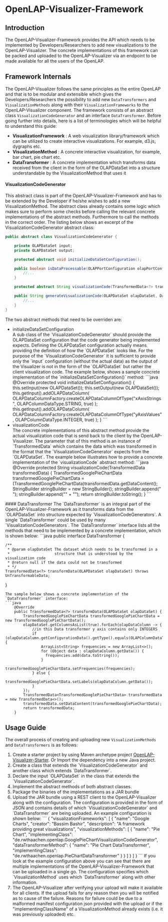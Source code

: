 # OpenLAP-Visualizer-Framework

## Introduction

The OpenLAP-Visualizer-Framework provides the API which needs to be implemented by Developers/Researchers to add new visualizations to the OpenLAP-Visualizer. The concrete implementations of this framework can be packed and uploaded to the 
OpenLAP-Visualizer via an endpoint to be made available for all the users of the OpenLAP. 

## Framework Internals

The OpenLAP-Visualizer follows the same principles as the entire OpenLAP and that is to be modular and extensible which gives the Developers/Researchers the possibility to add new `DataTransformers` and `VisualizationMethods` along with their `VisualizationFrameworks` to the OpenLAP-Visualizer component. The framework consists of an abstract class `VisualizationCodeGenerator` and an interface `DataTransformer`. 
Before going further into details, here is a list of terminologies which will be helpful to understand this guide:
<ul>
    <li><strong>VisualizationFramework</strong> : A web visualization library/framework which can be utilized to create interactive visualizations. For example, d3.js, dygraphs etc.</li>
    <li><strong>VisualizationMethod</strong> : A concrete interactive visualization, for example, bar chart, pie chart etc.</li>
    <li><strong>DataTransformer</strong> : A concrete implementation which transforms data received from the client in the form of the OLAPDataSet into a structure understandable by
      the VisualizationMethod that uses it</li>
</ul>


#### VisualizationCodeGenerator
This abstract class is part of the OpenLAP-Visualizer-Framework and has to be extended by the Developer if he/she wishes to add a new VisualizationMethod. The abstract class already contains some logic which makes sure to perform some checks before calling the relevant concrete implementations of the abstract methods. Furthermore to call the methods in the correct order. The listing below shows an excerpt of the VisualizationCodeGenerator abstract class:

```java
public abstract class VisualizationCodeGenerator {

    private OLAPDataSet input;
    private OLAPDataSet output;

    protected abstract void initializeDataSetConfiguration();

    public boolean isDataProcessable(OLAPPortConfiguration olapPortConfiguration) throws DataSetValidationException {
        //...
    }

    protected abstract String visualizationCode(TransformedData<?> transformedData) throws VisualizationCodeGenerationException;

    public String generateVisualizationCode(OLAPDataSet olapDataSet, DataTransformer dataTransformer) throws VisualizationCodeGenerationException, UnTransformableData {
        //...
    }
}

```
The two abstract methods that need to be overriden are:
 <ul>
 <li>initializeDataSetConfiguration</li>
 A sub class of the `VisualizationCodeGenerator` should provide the OLAPDataSet configuration that the code generator being implemented expects. Defining the OLAPDataSet configuration actually means providing the definition of how the 
 `OLAPDataSet` looks like. For the purpose of the `VisualizationCodeGenerator` it is sufficient to provide only the `input` configuration (without the actual data) as the output of the Visualizer is not in the form of the 
 `OLAPDataSet` but rather the client visualization code. The example below, shows a sample concrete implementation of the `initializeDataSetConfiguration()` method:
```java
     @Override
     protected void initializeDataSetConfiguration() {
         this.setInput(new OLAPDataSet());
         this.setOutput(new OLAPDataSet());
         this.getInput().addOLAPDataColumn(
              OLAPDataColumnFactory.createOLAPDataColumnOfType("xAxisStrings", OLAPColumnDataType.STRING, true)
         );
         this.getInput().addOLAPDataColumn(
              OLAPDataColumnFactory.createOLAPDataColumnOfType("yAxisValues", OLAPColumnDataType.INTEGER, true)
         );
     }
```
 <li>visualizationCode</li>
 The concrete implementations of this abstract method provide the actual visualization code that is send back to the client by the OpenLAP-Visualizer. The parameter that of this method is an instance of `TransformedData` which contains the data
 which was transformed in the format that the `VisualizationCodeGenerator` expects from the `OLAPDataSet`. The example below illustrates how to provide a concrete implementation of the `visualizationCode` abstract method:
```java
    @Override
    protected String visualizationCode(TransformedData<?> transformedData) {
        TransformedGooglePieChartData transformedGooglePieChartData = (TransformedGooglePieChartData)transformedData.getDataContent();
        StringBuilder stringBuilder = new StringBuilder();
        stringBuilder.append("<div id=\"chart\" style=\"width: 900px; height: 500px;\"></div>");
        stringBuilder.append("<script type=\"text/javascript\" src=\"https://www.gstatic.com/charts/loader.js\"></script>" +
                "<script type=\"text/javascript\">");
        stringBuilder.append("google.charts.load('current', {'packages':['corechart']});" +
                "google.charts.setOnLoadCallback(drawChart);\n" +
                "function drawChart() {" +
                "var data = google.visualization.arrayToDataTable([");
        int count=0;
        for(String xValue : transformedGooglePieChartData.getLabels()) {
            if(count == transformedGooglePieChartData.getLabels().size())
                stringBuilder.append("['" + xValue + "','" + transformedGooglePieChartData.getFrequencies().get(count)+"']");
            else
                stringBuilder.append("['" + xValue + "','" + transformedGooglePieChartData.getFrequencies().get(count)+"'],");
            count++;
        }
        stringBuilder.append(" ]);"+
                "var options = {" +
                "title: 'Wiki Posts by Platform'" +
                "};" +
                "var chart = new google.visualization.PieChart(document.getElementById('chart'));" +
                "chart.draw(data, options);" +
                "}" +
                "</script>");
        return stringBuilder.toString();
    }
```
 </ul>
#### DataTransformer
The `DataTransformer` is an integral part of the OpenLAP-Visualizer-Framework as it transforms data from the `OLAPDataSet` into structure expected by `VisualizationCodeGenerators`. A single `DataTransformer` could be used
by many `VisualizationCodeGenerators`. The `DataTransformer` interface lists all the methods that need to be implemented by a concrete implementation, which is shown below:
```java
public interface DataTransformer {

    /**
     * @param olapDataSet The dataset which needs to be transformed in a
     *                    structure that is understood by the visualization code
     * @return null if the data could not be transformed
     * */
    TransformedData<?> transformData(OLAPDataSet olapDataSet) throws UnTransformableData;

}
```
The sample below shows a concrete implementation of the `DataTransformer` interface:
```java
    @Override
    public TransformedData<?> transformData(OLAPDataSet olapDataSet) {
        TransformedGooglePieChartData transformedGooglePieChartData = new TransformedGooglePieChartData();
        olapDataSet.getColumnsAsList(true).forEach(olapDataColumn -> {
            //in this Data transformer y axis contains only INTEGERS
            if (olapDataColumn.getConfigurationData().getType().equals(OLAPColumnDataType.INTEGER)) {
                ArrayList<String> frequencies = new ArrayList<>();
                for (Object data : olapDataColumn.getData()) {
                  frequencies.add(data.toString());
                }
                transformedGooglePieChartData.setFrequencies(frequencies);
            } else {
                transformedGooglePieChartData.setLabels(olapDataColumn.getData());
            }
        });
        TransformedData<TransformedGooglePieChartData> transformedData = new TransformedData<>();
        transformedData.setDataContent(transformedGooglePieChartData);
        return transformedData;
    }
```

## Usage Guide
The overall process of creating and uploading new `VisualizationMethods` and `DataTransformers` is as follows:
<ol>
    <li>Create a starter project by using Maven archetype project <a href="https://github.com/OpenLearningAnalyticsPlatform/OpenLAP-Visualizer-Starter">OpenLAP-Visualizer-Starter</a>. Or Import the dependency into a new Java project. </li>
    <li>Create a class that extends the `VisualizationCodeGenerator` and another class which extends `DataTransformer`.</li>
    <li>Declare the input `OLAPDataSet` in the class that extends the `VisualizationCodeGenerator`.</li>
    <li>Implement the abstract methods of both abstract classes.</li>
    <li>Package the binaries of the implementations as a JAR bundle</li>
    <li>Upload the JAR bundle using a REST client to the OpenLAP-Visualizer along with the configuration. The configuration is provided in the form of JSON and contains details of which `VisualizationCodeGenerator` and `DataTransformer` are being uploaded.
        An example configuration is shown below:
```                
        {
          "visualizationFrameworks": [
            {
              "name": "Google Charts",
              "creator": "Bassim Bashir",
              "description": "A framework providing great visualizations",
              "visualizationMethods": [
                {
                  "name": "Pie Chart",
                  "implementingClass": "de.rwthaachen.openlap.GooglePieChartVisualizationCodeGenerator",
                  "dataTransformerMethod": {
                    "name": "Pie Chart DataTransformer",
                    "implementingClass": "de.rwthaachen.openlap.PieChartDataTransformer"
                  }
                }
              ]
            }
          ]
        }       
```
If you look at the example configuration above you can see that there are multiple implementations of the OpenLAP-Visualizer-Framework that can be uploaded in a single go. The configuration specifies which `VisualizationMethod` uses which `DataTransformer` along with other information.
    </li>
    <li>The OpenLAP-Visualizer after verifying your upload will make it available for all clients. If the upload fails for any reason then you will be notified as to cause of the failure. Reasons for failure could be due to a malformed manifest configuration json provided with the upload or if the "implementingClassName" of a VisualizationMethod already exists (i.e. it was previously uploaded) etc.</li>
<ol>
